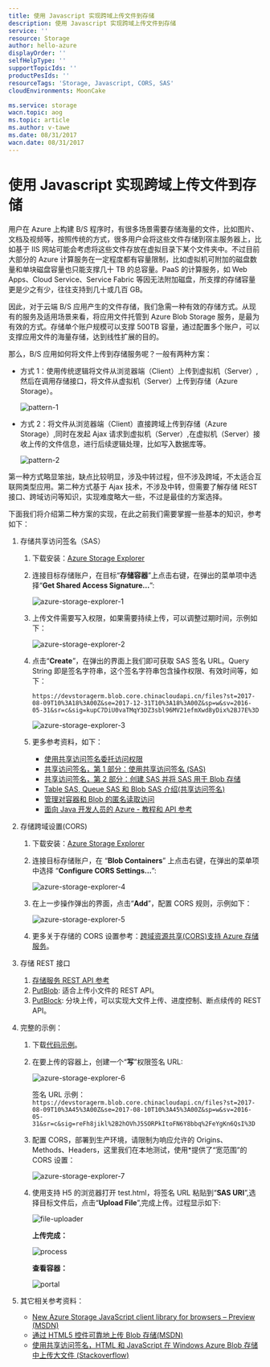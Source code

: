 ```yaml
---
title: 使用 Javascript 实现跨域上传文件到存储
description: 使用 Javascript 实现跨域上传文件到存储
service: ''
resource: Storage
author: hello-azure
displayOrder: ''
selfHelpType: ''
supportTopicIds: ''
productPesIds: ''
resourceTags: 'Storage, Javascript, CORS, SAS'
cloudEnvironments: MoonCake

ms.service: storage
wacn.topic: aog
ms.topic: article
ms.author: v-tawe
ms.date: 08/31/2017
wacn.date: 08/31/2017
---
```

# 使用 Javascript 实现跨域上传文件到存储

用户在 Azure 上构建 B/S 程序时，有很多场景需要存储海量的文件，比如图片、文档及视频等，按照传统的方式，很多用户会将这些文件存储到宿主服务器上，比如基于 IIS 网站可能会考虑将这些文件存放在虚拟目录下某个文件夹中。不过目前大部分的 Azure 计算服务在一定程度都有容量限制，比如虚拟机可附加的磁盘数量和单块磁盘容量也只能支撑几十 TB 的总容量。PaaS 的计算服务，如 Web Apps、Cloud Service、Service Fabric 等因无法附加磁盘，所支撑的存储容量更是少之有少，往往支持到几十或几百 GB。

因此，对于云端 B/S 应用产生的文件存储，我们急需一种有效的存储方式。从现有的服务及适用场景来看，将应用文件托管到 Azure Blob Storage 服务，是最为有效的方式。存储单个账户规模可以支撑 500TB 容量，通过配置多个账户，可以支撑应用文件的海量存储，达到线性扩展的目的。

那么，B/S 应用如何将文件上传到存储服务呢？一般有两种方案：

- 方式 1：使用传统逻辑将文件从浏览器端（Client）上传到虚拟机（Server）,然后在调用存储接口，将文件从虚拟机（Server）上传到存储（Azure Storage）。

    ![pattern-1](media/aog-storage-implement-cross-domain-upload-files-to-storage-with-javascript/pattern-1.png)

- 方式 2：将文件从浏览器端（Client）直接跨域上传到存储（Azure Storage）,同时在发起 Ajax 请求到虚拟机（Server）,在虚拟机（Server）接收上传的文件信息，进行后续逻辑处理，比如写入数据库等。

    ![pattern-2](media/aog-storage-implement-cross-domain-upload-files-to-storage-with-javascript/pattern-2.png)

第一种方式略显笨拙，缺点比较明显，涉及中转过程，但不涉及跨域，不太适合互联网类型应用。第二种方式基于 Ajax 技术，不涉及中转，但需要了解存储 REST 接口、跨域访问等知识，实现难度略大一些，不过是最佳的方案选择。

下面我们将介绍第二种方案的实现，在此之前我们需要掌握一些基本的知识，参考如下：

1. 存储共享访问签名（SAS）

    1. 下载安装：[Azure Storage Explorer](http://storageexplorer.com/)
    2. 连接目标存储账户，在目标“**存储容器**”上点击右键，在弹出的菜单项中选择“**Get Shared Access Signature…**”:
    
        ![azure-storage-explorer-1](media/aog-storage-implement-cross-domain-upload-files-to-storage-with-javascript/azure-storage-explorer-1.png)

    3. 上传文件需要写入权限，如果需要持续上传，可以调整过期时间，示例如下：

        ![azure-storage-explorer-2](media/aog-storage-implement-cross-domain-upload-files-to-storage-with-javascript/azure-storage-explorer-2.png)

    4. 点击“**Create**”，在弹出的界面上我们即可获取 SAS 签名 URL。Query String 即是签名字符串，这个签名字符串包含操作权限、有效时间等，如下：

        ```
        https://devstoragerm.blob.core.chinacloudapi.cn/files?st=2017-08-09T10%3A18%3A00Z&se=2017-12-31T10%3A18%3A00Z&sp=w&sv=2016-05-31&sr=c&sig=kupC7DiU0vaTMqY3DZ3sbl96MV21efmXwd8yDix%2BJ7E%3D
        ```

        ![azure-storage-explorer-3](media/aog-storage-implement-cross-domain-upload-files-to-storage-with-javascript/azure-storage-explorer-3.png)

    5. 更多参考资料，如下：

        - [使用共享访问签名委托访问权限](https://docs.microsoft.com/zh-cn/rest/api/storageservices/Delegating-Access-with-a-Shared-Access-Signature?redirectedfrom=MSDN)
        - [共享访问签名，第 1 部分：使用共享访问签名 (SAS)](https://docs.azure.cn/zh-cn/storage/storage-dotnet-shared-access-signature-part-1)
        - [共享访问签名，第 2 部分：创建 SAS 并将 SAS 用于 Blob 存储](https://docs.azure.cn/zh-cn/storage/storage-dotnet-shared-access-signature-part-2)
        - [Table SAS, Queue SAS 和 Blob SAS  介绍(共享访问签名)](https://blogs.msdn.microsoft.com/windowsazurestorage/2012/06/12/introducing-table-sas-shared-access-signature-queue-sas-and-update-to-blob-sas/)
        - [管理对容器和 Blob 的匿名读取访问](https://docs.azure.cn/zh-cn/storage/storage-manage-access-to-resources)
        - [面向 Java 开发人员的 Azure - 教程和 API 参考](https://docs.azure.cn/zh-cn/java/)

2. 存储跨域设置(CORS)

    1. 下载安装：[Azure Storage Explorer](http://storageexplorer.com/)
    2. 连接目标存储账户，在 “**Blob Containers**” 上点击右键，在弹出的菜单项中选择 “**Configure CORS Settings…**”:

        ![azure-storage-explorer-4](media/aog-storage-implement-cross-domain-upload-files-to-storage-with-javascript/azure-storage-explorer-4.png)

    3. 在上一步操作弹出的界面，点击“**Add**”，配置 CORS 规则，示例如下：

        ![azure-storage-explorer-5](media/aog-storage-implement-cross-domain-upload-files-to-storage-with-javascript/azure-storage-explorer-5.png)

    4. 更多关于存储的 CORS 设置参考：[跨域资源共享(CORS)支持 Azure 存储服务](https://docs.microsoft.com/en-us/rest/api/storageservices/cross-origin-resource-sharing--cors--support-for-the-azure-storage-services)。


3. 存储 REST 接口

    1. [存储服务 REST API 参考](https://docs.microsoft.com/zh-cn/rest/api/storageservices/Azure-Storage-Services-REST-API-Reference?redirectedfrom=MSDN)
    2. [PutBlob](https://docs.microsoft.com/en-us/rest/api/storageservices/Put-Blob?redirectedfrom=MSDN): 适合上传小文件的 REST API。
    3. [PutBlock](https://docs.microsoft.com/en-us/rest/api/storageservices/operations-on-block-blobs): 分块上传，可以实现大文件上传、进度控制、断点续传的 REST API。

4. 完整的示例：

    1. 下载[代码示例](https://github.com/wacn/AOG-CodeSample/tree/master/Storage/json)。
    2. 在要上传的容器上，创建一个“**写**”权限签名 URL:

        ![azure-storage-explorer-6](media/aog-storage-implement-cross-domain-upload-files-to-storage-with-javascript/azure-storage-explorer-6.png)

        签名 URL 示例：`https://devstoragerm.blob.core.chinacloudapi.cn/files?st=2017-08-09T10%3A45%3A00Z&se=2017-08-10T10%3A45%3A00Z&sp=w&sv=2016-05-31&sr=c&sig=reFh8jikl%2B2hOVhJ5SORPkItoFN6Y8bbq%2FeYgKn6QsI%3D`

    3. 配置 CORS，部署到生产环境，请限制为响应允许的 Origins、Methods、Headers，这里我们在本地测试，使用*提供了“宽范围”的 CORS 设置：

        ![azure-storage-explorer-7](media/aog-storage-implement-cross-domain-upload-files-to-storage-with-javascript/azure-storage-explorer-7.png)
    
    4. 使用支持 H5 的浏览器打开 test.html，将签名 URL 粘贴到“**SAS URI**”,选择目标文件后，点击“**Upload File**”,完成上传。过程显示如下:

        ![file-uploader](media/aog-storage-implement-cross-domain-upload-files-to-storage-with-javascript/file-uploader.png)

        **上传完成：**

        ![process](media/aog-storage-implement-cross-domain-upload-files-to-storage-with-javascript/process.png)

        **查看容器：**

        ![portal](media/aog-storage-implement-cross-domain-upload-files-to-storage-with-javascript/portal.png)

5. 其它相关参考资料：

    - [New Azure Storage JavaScript client library for browsers – Preview (MSDN)](https://blogs.msdn.microsoft.com/windowsazurestorage/2017/03/07/new-azure-storage-javascript-client-library-for-browsers-preview/)
    - [通过 HTML5 控件可靠地上传 Blob 存储(MSDN)](https://docs.microsoft.com/zh-cn/rest/api/storageservices/reliable-uploads-to-blob-storage-via-an-html5-control)
    - [使用共享访问签名，HTML 和 JavaScript 在 Windows Azure Blob 存储中上传大文件 (Stackoverflow)](https://stackoverflow.com/questions/19935404/upload-largefile-to-azure-blob-using-javascript)